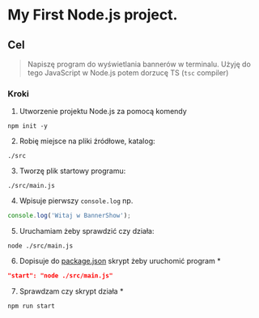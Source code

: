 # My First Node.js project.

## Cel

> Napiszę program do wyświetlania bannerów w terminalu. Użyję do tego JavaScript w Node.js potem dorzucę TS (`tsc` compiler)


### Kroki

1. Utworzenie projektu Node.js za pomocą komendy
```
npm init -y
```
2. Robię miejsce na pliki źródłowe, katalog:
```
./src
```
3. Tworzę plik startowy programu:
```
./src/main.js
```
4. Wpisuje pierwszy `console.log` np.
```javascript
console.log('Witaj w BannerShow');
```
5. Uruchamiam żeby sprawdzić czy działa:
```
node ./src/main.js
```
6. Dopisuje do [package.json](./package.json) skrypt żeby uruchomić program *
```json
"start": "node ./src/main.js" 
```
7. Sprawdzam czy skrypt działa *
```
npm run start
```